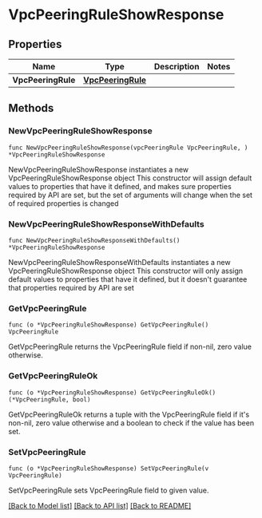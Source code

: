 # VpcPeeringRuleShowResponse

## Properties

Name | Type | Description | Notes
------------ | ------------- | ------------- | -------------
**VpcPeeringRule** | [**VpcPeeringRule**](VpcPeeringRule.md) |  | 

## Methods

### NewVpcPeeringRuleShowResponse

`func NewVpcPeeringRuleShowResponse(vpcPeeringRule VpcPeeringRule, ) *VpcPeeringRuleShowResponse`

NewVpcPeeringRuleShowResponse instantiates a new VpcPeeringRuleShowResponse object
This constructor will assign default values to properties that have it defined,
and makes sure properties required by API are set, but the set of arguments
will change when the set of required properties is changed

### NewVpcPeeringRuleShowResponseWithDefaults

`func NewVpcPeeringRuleShowResponseWithDefaults() *VpcPeeringRuleShowResponse`

NewVpcPeeringRuleShowResponseWithDefaults instantiates a new VpcPeeringRuleShowResponse object
This constructor will only assign default values to properties that have it defined,
but it doesn't guarantee that properties required by API are set

### GetVpcPeeringRule

`func (o *VpcPeeringRuleShowResponse) GetVpcPeeringRule() VpcPeeringRule`

GetVpcPeeringRule returns the VpcPeeringRule field if non-nil, zero value otherwise.

### GetVpcPeeringRuleOk

`func (o *VpcPeeringRuleShowResponse) GetVpcPeeringRuleOk() (*VpcPeeringRule, bool)`

GetVpcPeeringRuleOk returns a tuple with the VpcPeeringRule field if it's non-nil, zero value otherwise
and a boolean to check if the value has been set.

### SetVpcPeeringRule

`func (o *VpcPeeringRuleShowResponse) SetVpcPeeringRule(v VpcPeeringRule)`

SetVpcPeeringRule sets VpcPeeringRule field to given value.



[[Back to Model list]](../README.md#documentation-for-models) [[Back to API list]](../README.md#documentation-for-api-endpoints) [[Back to README]](../README.md)


